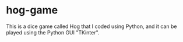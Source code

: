 # hog-game
This is a dice game called Hog that I coded using Python, and it can be played using the Python GUI "TKinter".
